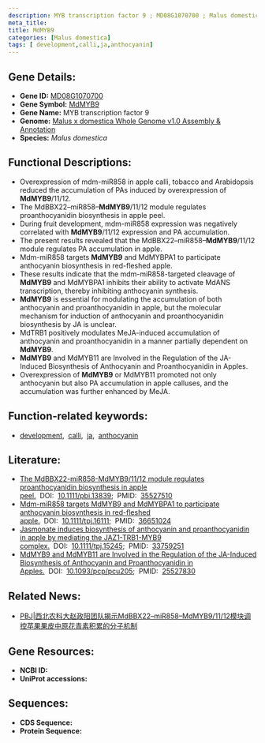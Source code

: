 ```yaml
---
description: MYB transcription factor 9 ; MD08G1070700 ; Malus domestica
meta_title:
title: MdMYB9
categories: [Malus domestica]
tags: [ development,calli,ja,anthocyanin]
---
```


## Gene Details:
- **Gene ID:**	[MD08G1070700]()
- **Gene Symbol:** <u>MdMYB9</u>
- **Gene Name:** MYB transcription factor 9
- **Genome:** [Malus x domestica Whole Genome v1.0 Assembly & Annotation](https://www.rosaceae.org/species/malus/malus_x_domestica/genome_v1.0)
- **Species:** *Malus domestica*

## Functional Descriptions:
   - Overexpression of mdm-miR858 in apple calli, tobacco and Arabidopsis reduced the accumulation of PAs induced by overexpression of **MdMYB9**/11/12.
   - The MdBBX22–miR858–**MdMYB9**/11/12 module regulates proanthocyanidin biosynthesis in apple peel.
   - During fruit development, mdm-miR858 expression was negatively correlated with **MdMYB9**/11/12 expression and PA accumulation.
   - The present results revealed that the MdBBX22–miR858–**MdMYB9**/11/12 module regulates PA accumulation in apple.
   - Mdm-miR858 targets **MdMYB9** and MdMYBPA1 to participate anthocyanin biosynthesis in red-fleshed apple.
   - These results indicate that the mdm-miR858-targeted cleavage of **MdMYB9** and MdMYBPA1 inhibits their ability to activate MdANS transcription, thereby inhibiting anthocyanin synthesis.
   - **MdMYB9** is essential for modulating the accumulation of both anthocyanin and proanthocyanidin in apple, but the molecular mechanism for induction of anthocyanin and proanthocyanidin biosynthesis by JA is unclear.
   - MdTRB1 positively modulates MeJA-induced accumulation of anthocyanin and proanthocyanidin in a manner partially dependent on **MdMYB9**.
   - **MdMYB9** and MdMYB11 are Involved in the Regulation of the JA-Induced Biosynthesis of Anthocyanin and Proanthocyanidin in Apples.
   - Overexpression of **MdMYB9** or MdMYB11 promoted not only anthocyanin but also PA accumulation in apple calluses, and the accumulation was further enhanced by MeJA.

## Function-related keywords:
   - [development](/tags/development/),&nbsp;&nbsp;[calli](/tags/calli/),&nbsp;&nbsp;[ja](/tags/ja/),&nbsp;&nbsp;[anthocyanin](/tags/anthocyanin/)

## Literature:
   - [The MdBBX22-miR858-MdMYB9/11/12 module regulates proanthocyanidin biosynthesis in apple peel.](https://onlinelibrary.wiley.com/doi/10.1111/pbi.13839)&nbsp;&nbsp;DOI:&nbsp;&nbsp;[10.1111/pbi.13839](https://onlinelibrary.wiley.com/doi/10.1111/pbi.13839);&nbsp;&nbsp;PMID:&nbsp;&nbsp;[35527510](https://pubmed.ncbi.nlm.nih.gov/35527510/)
   - [Mdm-miR858 targets MdMYB9 and MdMYBPA1 to participate anthocyanin biosynthesis in red-fleshed apple.](https://doi.org/10.1111/tpj.16111)&nbsp;&nbsp;DOI:&nbsp;&nbsp;[10.1111/tpj.16111](https://doi.org/10.1111/tpj.16111);&nbsp;&nbsp;PMID:&nbsp;&nbsp;[36651024](https://pubmed.ncbi.nlm.nih.gov/36651024/)
   - [Jasmonate induces biosynthesis of anthocyanin and proanthocyanidin in apple by mediating the JAZ1-TRB1-MYB9 complex.](https://doi.org/10.1111/tpj.15245)&nbsp;&nbsp;DOI:&nbsp;&nbsp;[10.1111/tpj.15245](https://doi.org/10.1111/tpj.15245);&nbsp;&nbsp;PMID:&nbsp;&nbsp;[33759251](https://pubmed.ncbi.nlm.nih.gov/33759251/)
   - [MdMYB9 and MdMYB11 are Involved in the Regulation of the JA-Induced Biosynthesis of Anthocyanin and Proanthocyanidin in Apples.](https://doi.org/10.1093/pcp/pcu205)&nbsp;&nbsp;DOI:&nbsp;&nbsp;[10.1093/pcp/pcu205](https://doi.org/10.1093/pcp/pcu205);&nbsp;&nbsp;PMID:&nbsp;&nbsp;[25527830](https://pubmed.ncbi.nlm.nih.gov/25527830/)

## Related News:
   - [PBJ|西北农科大赵政阳团队揭示MdBBX22–miR858–MdMYB9/11/12模块调控苹果果皮中原花青素积累的分子机制](https://mp.weixin.qq.com/s?__biz=Mzg3MDEwNDEyMg==&mid=2247529322&idx=1&sn=37851b7a82320740b7f09a3e48b54669&chksm=ce90de3ff9e75729baa35417f0c0a0906e68cb611eaf7d0ce8607dda62fe2c57160987e1c602&scene=27#wechat_redirect)

## Gene Resources:
- **NCBI ID:**  [](https://www.ncbi.nlm.nih.gov/gene/?term=)
- **UniProt accessions:** [](https://www.uniprot.org/uniprotkb//entry)



## Sequences:
- **CDS Sequence:**
- **Protein Sequence:**
